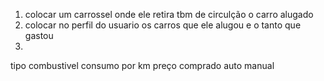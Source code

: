 1. colocar um carrossel onde ele retira tbm de circulção o carro alugado
2. colocar no perfil do usuario os carros que ele alugou e o tanto que gastou
3. 


tipo combustivel
consumo por km
preço comprado
auto manual



